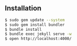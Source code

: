 Installation
------------
```sh
$ sudo gem update --system
$ sudo gem install bundler
$ bundle install
$ bundle exec jekyll serve -w
$ open http://localhost:4000/
```
